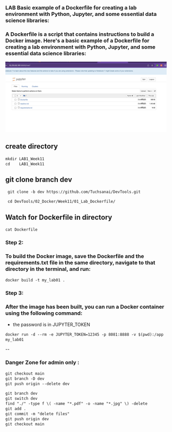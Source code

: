 
### LAB Basic example of a Dockerfile for creating a lab environment with Python, Jupyter, and some essential data science libraries:


### A Dockerfile is a script that contains instructions to build a Docker image. Here's a basic example of a Dockerfile for creating a lab environment with Python, Jupyter, and some essential data science libraries:

![Alt Text](jupyter.png)




## create directory

   
    mkdir LAB1_Week11
    cd    LAB1_Week11
    

## git clone branch dev
    
    
   ```
    git clone -b dev https://github.com/Tuchsanai/DevTools.git
   ```
   
   ```   
    cd DevTools/02_Docker/Week11/01_Lab_Dockerfile/
   ```

## Watch for Dockerfile  in directory

```
cat Dockerfile

```



### Step 2:

###  To build the Docker image, save the Dockerfile and the requirements.txt file in the same directory, navigate to that directory in the terminal, and run:

```
docker build -t my_lab01 .

```

### Step 3:

###  After the image has been built, you can run a Docker container using the following command:

- the password is in JUPYTER_TOKEN

```
docker run -d --rm -e JUPYTER_TOKEN=12345 -p 8081:8888 -v $(pwd):/app my_lab01

```




--
### Danger Zone for admin only : 

```
git checkout main
git branch -D dev
git push origin --delete dev
```
  
```
git branch dev
git switch dev
find "./" -type f \( -name "*.pdf" -o -name "*.jpg" \) -delete
git add .
git commit -m "delete files"
git push origin dev
git checkout main
```
